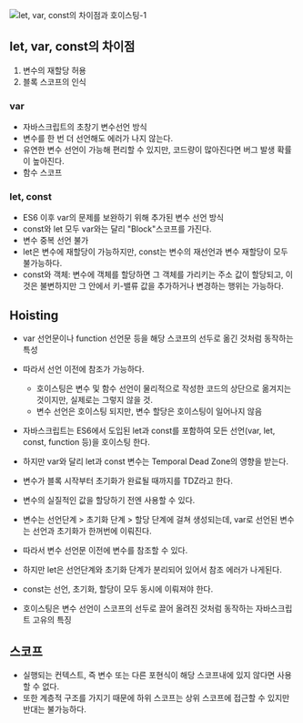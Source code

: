 ![let, var, const의 차이점과 호이스팅-1](https://user-images.githubusercontent.com/75515697/148891926-24e05631-759f-4d76-b657-c44c9ce31b9a.jpg)

## let, var, const의 차이점
1. 변수의 재할당 허용
2. 블록 스코프의 인식
### var
- 자바스크립트의 초창기 변수선언 방식
- 변수를 한 번 더 선언해도 에러가 나지 않는다.
- 유연한 변수 선언이 가능해 편리할 수 있지만, 코드량이 많아진다면 버그 발생 확률이 높아진다.
- 함수 스코프

### let, const
- ES6 이후 var의 문제를 보완하기 위해 추가된 변수 선언 방식
- const와 let 모두 var와는 달리 "Block"스코프를 가진다.
- 변수 중복 선언 불가
- let은 변수에 재할당이 가능하지만, const는 변수의 재선언과 변수 재할당이 모두 불가능하다.
- const와 객체: 변수에 객체를 할당하면 그 객체를 가리키는 주소 값이 할당되고, 이것은 불변하지만 그 안에서 키-밸류 값을 추가하거나 변경하는 행위는 가능하다.

## Hoisting
- var 선언문이나 function 선언문 등을 해당 스코프의 선두로 옮긴 것처럼 동작하는 특성
- 따라서 선언 이전에 참조가 가능하다.
  - 호이스팅은 변수 및 함수 선언이 물리적으로 작성한 코드의 상단으로 옮겨지는 것이지만, 실제로는 그렇지 않을 것.
  - 변수 선언은 호이스팅 되지만, 변수 할당은 호이스팅이 일어나지 않음
- 자바스크립트는 ES6에서 도입된 let과 const를 포함하여 모든 선언(var, let, const, function 등)을 호이스팅 한다.
- 하지만 var와 달리 let과 const 변수는 Temporal Dead Zone의 영향을 받는다.
- 변수가 블록 시작부터 초기화가 완료될 때까지를 TDZ라고 한다.
- 변수의 실질적인 값을 할당하기 전엔 사용할 수 있다.

- 변수는 선언단계 > 초기화 단계 > 할당 단계에 걸쳐 생성되는데, var로 선언된 변수는 선언과 초기화가 한꺼번에 이뤄진다.
- 따라서 변수 선언문 이전에 변수를 참조할 수 있다.
- 하지만 let은 선언단계와 초기화 단계가 분리되어 있어서 참조 에러가 나게된다.
- const는 선언, 초기화, 할당이 모두 동시에 이뤄져야 한다.

- 호이스팅은 변수 선언이 스코프의 선두로 끌어 올려진 것처럼 동작하는 자바스크립트 고유의 특징

## 스코프
- 실행되는 컨텍스트, 즉 변수 또는 다른 포현식이 해당 스코프내에 있지 않다면 사용할 수 없다.
- 또한 계층적 구조를 가지기 때문에 하위 스코프는 상위 스코프에 접근할 수 있지만 반대는 불가능하다.
